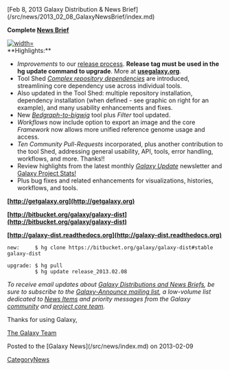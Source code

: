 <div class='newsItemHeader'>[Feb 8, 2013 Galaxy Distribution & News Brief](/src/news/2013_02_08_GalaxyNewsBrief/index.md)</div>

**Complete [News Brief](/src/DevNewsBriefs/2013_02_08/index.md)**
<div class='right'><a href='http://wiki.galaxyproject.org/Tool%20Shed'><img src="/src/images/NewsGraphics/2013_02_6-confirm-dependency-installation-sm2.png" alt="width="200px"" /></a></div>
**Highlights:**

* *Improvements* to our [release process](http://wiki.galaxyproject.org/DevNewsBriefs/2013_02_08#Improvements_to_Release_Process). **Release tag must be used in the hg update command to upgrade**. More at **[usegalaxy.org](http://wiki.galaxyproject.org/Admin/GetGalaxy)**.
* Tool Shed *[Complex repository dependencies](http://wiki.galaxyproject.org/DefiningRepositoryDependencies#Complex_repository_dependencies:_tool_dependency_definitions_that_contain_repository_dependency_definitions)* are introduced, streamlining core dependency use across individual tools. 
* Also updated in the Tool Shed: multiple repository installation, dependency installation (when defined - see graphic on right for an example), and many usability enhancements and fixes.
* New *[Bedgraph-to-bigwig](http://wiki.galaxyproject.org/Learn/Datatypes#BedGraph)* tool plus *Filter* tool updated.
* *Workflows* now include option to export an image and the core *Framework* now allows more unified reference genome usage and access.
* *Ten Community Pull-Requests* incorporated, plus another contribution to the tool Shed, addressing general usability, API, tools, error handling, workflows, and more. Thanks!!
* Review highlights from the latest monthly *[Galaxy Update](/src/GalaxyUpdates/index.md)* newsletter and [Galaxy Project Stats!](/src/GalaxyProject/Statistics/index.md)
* Plus bug fixes and related enhancements for visualizations, histories, workflows, and tools.

**[http://getgalaxy.org](http://getgalaxy.org)**

**[http://bitbucket.org/galaxy/galaxy-dist](http://bitbucket.org/galaxy/galaxy-dist)**

**[http://galaxy-dist.readthedocs.org](http://galaxy-dist.readthedocs.org)**

```
new:     $ hg clone https://bitbucket.org/galaxy/galaxy-dist#stable galaxy-dist

upgrade: $ hg pull 
         $ hg update release_2013.02.08
```


*To receive email updates about [Galaxy Distributions and News Briefs](/src/DevNewsBriefs/index.md), be sure to subscribe to the [Galaxy-Announce mailing list](/src/MailingLists/index.md#the_lists), a low-volume list dedicated to [News Items](/src/news/index.md) and priority messages from the Galaxy [community](/src/Community/index.md) and [project core team](/src/GalaxyProject/index.md).* 

Thanks for using Galaxy,

[The Galaxy Team](/src/GalaxyTeam/index.md)


<div class='newsItemFooter'>Posted to the [Galaxy News](/src/news/index.md) on 2013-02-09</div>

[CategoryNews](/src/CategoryNews/index.md)
